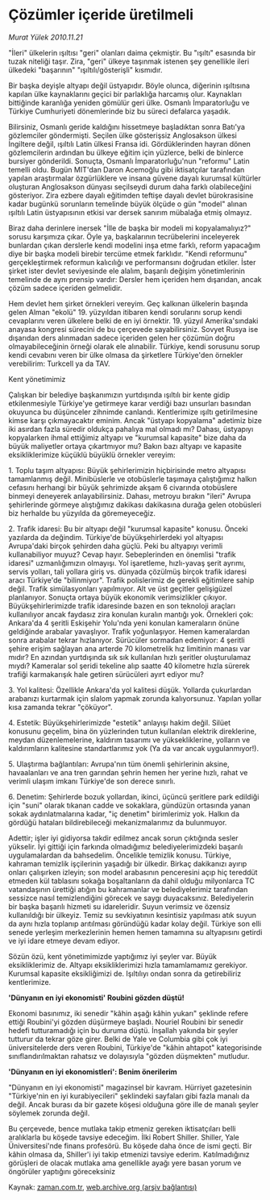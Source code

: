 # Çözümler içeride üretilmeli

*Murat Yülek 2010.11.21*

<td class="news-spot">
<p>"İleri" ülkelerin ışıltısı "geri" olanları daima çekmiştir. Bu "ışıltı" esasında bir tuzak niteliği taşır. Zira, "geri" ülkeye taşınmak istenen şey genellikle ileri ülkedeki "başarının" "ışıltılı/gösterişli" kısmıdır.</p>
<p><p>Bir başka deyişle altyapı değil üstyapıdır. Böyle olunca, diğerinin ışıltısına kapılan ülke kaynaklarını geçici bir parlaklığa harcamış olur. Kaynakları bittiğinde karanlığa yeniden gömülür geri ülke. Osmanlı İmparatorluğu ve Türkiye Cumhuriyeti dönemlerinde biz bu süreci defalarca yaşadık.
<p>Bilirsiniz, Osmanlı geride kaldığını hissetmeye başladıktan sonra Batı'ya gözlemciler göndermişti. Seçilen ülke gösterişsiz Anglosakson ülkesi İngiltere değil, ışıltılı Latin ülkesi Fransa idi. Gördüklerinden hayran dönen gözlemcilerin ardından bu ülkeye eğitim için yüzlerce, belki de binlerce bursiyer gönderildi. Sonuçta, Osmanlı İmparatorluğu'nun "reformu" Latin temelli oldu. Bugün MIT'dan Daron Acemoğlu gibi iktisatçılar tarafından yapılan araştırmalar özgürlüklere ve insana güvene dayalı kurumsal kültürler oluşturan Anglosakson dünyası seçilseydi durum daha farklı olabileceğini gösteriyor. Zira ezbere dayalı eğitimden teftişe dayalı devlet bürokrasisine kadar bugünkü sorunların temelinde büyük ölçüde o gün "model" alınan ışıltılı Latin üstyapısının etkisi var dersek sanırım mübalağa etmiş olmayız.
<p>Biraz daha derinlere inersek "İlle de başka bir modeli mi kopyalamalıyız?" sorusu karşımıza çıkar. Öyle ya, başkalarının tecrübelerini inceleyerek bunlardan çıkan derslerle kendi modelini inşa etme farklı, reform yapacağım diye bir başka modeli birebir tercüme etmek farklıdır. "Kendi reformunu" gerçekleştirmek reformun kalıcılığı ve performansını doğrudan etkiler. İster şirket ister devlet seviyesinde ele alalım, başarılı değişim yönetimlerinin temelinde de aynı prensip vardır: Dersler hem içeriden hem dışarıdan, ancak çözüm sadece içeriden gelmelidir.
<p>Hem devlet hem şirket örnekleri vereyim. Geç kalkınan ülkelerin başında gelen Alman "ekolü" 19. yüzyıldan itibaren kendi sorularını sorup kendi cevaplarını veren ülkelere belki de en iyi örnektir. 19. yüzyıl Amerika'sındaki anayasa kongresi sürecini de bu çerçevede sayabilirsiniz. Sovyet Rusya ise dışarıdan ders alınmadan sadece içeriden gelen her çözümün doğru olmayabileceğinin örneği olarak ele alınabilir. Türkiye, kendi sorusunu sorup kendi cevabını veren bir ülke olmasa da şirketlere Türkiye'den örnekler verebilirim: Turkcell ya da TAV.
<p>Kent yönetimimiz
<p>Çalışkan bir belediye başkanımızın yurtdışında ışıltılı bir kente gidip etkilenmesiyle Türkiye'ye getirmeye karar verdiği bazı unsurları basından okuyunca bu düşünceler zihnimde canlandı. Kentlerimize ışıltı getirilmesine kimse karşı çıkmayacaktır eminim. Ancak "üstyapı kopyalama" adetimiz bize iki asırdan fazla süredir oldukça pahalıya mal olmadı mı? Dahası, üstyapıyı kopyalarken ihmal ettiğimiz altyapı ve "kurumsal kapasite" bize daha da büyük maliyetler ortaya çıkartmıyor mu? Bakın bazı altyapı ve kapasite eksikliklerimize küçüklü büyüklü örnekler vereyim:
<p>1. Toplu taşım altyapısı: Büyük şehirlerimizin hiçbirisinde metro altyapısı tamamlanmış değil. Minibüslerle ve otobüslerle taşımaya çalıştığımız halkın cefasını herhangi bir büyük şehrimizde akşam 6 civarında otobüslere binmeyi deneyerek anlayabilirsiniz. Dahası, metroyu bırakın "ileri" Avrupa şehirlerinde görmeye alıştığımız dakikası dakikasına durağa gelen otobüsleri biz herhalde bu yüzyılda da göremeyeceğiz.
<p>2. Trafik idaresi: Bu bir altyapı değil "kurumsal kapasite" konusu. Önceki yazılarda da değindim. Türkiye'de büyükşehirlerdeki yol altyapısı Avrupa'daki birçok şehirden daha güçlü. Peki bu altyapıyı verimli kullanabiliyor muyuz? Cevap hayır. Sebeplerinden en önemlisi "trafik idaresi" uzmanlığımızın olmayışı. Yol işaretleme, hızlı-yavaş şerit ayrımı, servis yolları, tali yollara giriş vs. dünyada çözülmüş birçok trafik idaresi aracı Türkiye'de "bilinmiyor". Trafik polislerimiz de gerekli eğitimlere sahip değil. Trafik simülasyonları yapılmıyor. Alt ve üst geçitler gelişigüzel planlanıyor. Sonuçta ortaya büyük ekonomik verimsizlikler çıkıyor. Büyükşehirlerimizde trafik idaresinde bazen en son teknoloji araçları kullanılıyor ancak faydasız zira konulan kuralın mantığı yok. Örnekleri çok: Ankara'da 4 şeritli Eskişehir Yolu'nda yeni konulan kameraların önüne geldiğinde arabalar yavaşlıyor. Trafik yoğunlaşıyor. Hemen kameralardan sonra arabalar tekrar hızlanıyor. Sürücüler sormadan edemiyor: 4 şeritli şehire erişim sağlayan ana arterde 70 kilometrelik hız limitinin manası var mıdır? En azından yurtdışında sık sık kullanılan hızlı şeritler oluşturulamaz mıydı? Kameralar sol şeridi tekeline alıp saatte 40 kilometre hızla sürerek trafiği karmakarışık hale getiren sürücüleri ayırt ediyor mu?
<p>3. Yol kalitesi: Özellikle Ankara'da yol kalitesi düşük. Yollarda çukurlardan arabanızı kurtarmak için slalom yapmak zorunda kalıyorsunuz. Yapılan yollar kısa zamanda tekrar "çöküyor".
<p>4. Estetik: Büyükşehirlerimizde "estetik" anlayışı hakim değil. Silüet konusunu geçelim, bina ön yüzlerinden tutun kullanılan elektrik direklerine, meydan düzenlemelerine, kaldırım tasarımı ve yüksekliklerine, yolların ve kaldırımların kalitesine standartlarımız yok (Ya da var ancak uygulanmıyor!).
<p>5. Ulaştırma bağlantıları: Avrupa'nın tüm önemli şehirlerinin aksine, havaalanları ve ana tren garından şehrin hemen her yerine hızlı, rahat ve verimli ulaşım imkanı Türkiye'de son derece sınırlı.
<p>6. Denetim: Şehirlerde bozuk yollardan, ikinci, üçüncü şeritlere park edildiği için "suni" olarak tıkanan cadde ve sokaklara, gündüzün ortasında yanan sokak aydınlatmalarına kadar, "iç denetim" birimlerimiz yok. Halkın da gördüğü hataları bildirebileceği mekanizmalarımız da bulunmuyor.
<p>Adettir; işler iyi gidiyorsa takdir edilmez ancak sorun çıktığında sesler yükselir. İyi gittiği için farkında olmadığımız belediyelerimizdeki başarılı uygulamalardan da bahsedelim. Öncelikle temizlik konusu. Türkiye, kahraman temizlik işçilerinin yaşadığı bir ülkedir. Birkaç dakikanızı ayırıp onları çalışırken izleyin; son model arabasının penceresini açıp hiç tereddüt etmeden kül tablasını sokağa boşaltanların da dahil olduğu milyonlarca TC vatandaşının ürettiği atığın bu kahramanlar ve belediyelerimiz tarafından sessizce nasıl temizlendiğini görecek ve saygı duyacaksınız. Belediyelerin bir başka başarılı hizmeti su idareleridir. Suyun verimsiz ve özensiz kullanıldığı bir ülkeyiz. Temiz su sevkiyatının kesintisiz yapılması atık suyun da aynı hızla toplanıp arıtılması göründüğü kadar kolay değil. Türkiye son elli senede yerleşim merkezlerinin hemen hemen tamamına su altyapısını getirdi ve iyi idare etmeye devam ediyor.
<p>Sözün özü, kent yönetimimizde yaptığımız iyi şeyler var. Büyük eksikliklerimiz de. Altyapı eksikliklerimizi hızla tamamlamamız gerekiyor. Kurumsal kapasite eksikliğimizi de. Işıltılıyı ondan sonra da getirebiliriz kentlerimize.
<p>
<p><b>'Dünyanın en iyi ekonomisti' Roubini gözden düştü!</b>
<p>Ekonomi basınımız, iki senedir "kâhin aşağı kâhin yukarı" şeklinde refere ettiği Roubini'yi gözden düşürmeye başladı. Nouriel Roubini bir senedir hedefi tutturamadığı için bu duruma düştü. İnşallah yakında bir şeyler tutturur da tekrar göze girer. Belki de Yale ve Columbia gibi çok iyi üniversitelerde ders veren Roubini, Türkiye'de "kâhin ahtapot" kategorisinde sınıflandırılmaktan rahatsız ve dolayısıyla "gözden düşmekten" mutludur.
<p>
<p><b>'Dünyanın en iyi ekonomistleri': Benim önerilerim</b>
<p>"Dünyanın en iyi ekonomisti" magazinsel bir kavram. Hürriyet gazetesinin "Türkiye'nin en iyi kurabiyecileri" şeklindeki sayfaları gibi fazla manalı da değil. Ancak burası da bir gazete köşesi olduğuna göre ille de manalı şeyler söylemek zorunda değil.
<p>Bu çerçevede, bence mutlaka takip etmeniz gereken iktisatçıları belli aralıklarla bu köşede tavsiye edeceğim. İlki Robert Shiller. Shiller, Yale Üniversitesi'nde finans profesörü. Bu köşede daha önce de ismi geçti. Bir kâhin olmasa da, Shiller'i iyi takip etmenizi tavsiye ederim. Katılmadığınız görüşleri de olacak mutlaka ama genellikle ayağı yere basan yorum ve öngörüler yaptığını göreceksiniz</p>
<a href="http://web.archive.org/web/20101130213942/mailto:m.yulek@zaman.com.tr">
</a></p></p></p></p></p></p></p></p></p></p></p></p></p></p></p></p></p></p></p></p></p></td>

Kaynak: [zaman.com.tr](http://zaman.com.tr/yazar.do?yazino=1055057), [web.archive.org (arşiv bağlantısı)](http://web.archive.org/web/20101130213942/http://zaman.com.tr/yazar.do?yazino=1055057)
